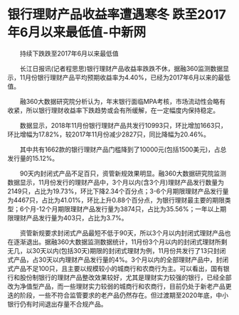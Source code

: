 # 银行理财产品收益率遭遇寒冬 跌至2017年6月以来最低值-中新网

　　持续下跌跌至2017年6月以来最低值

　　长江日报讯(记者程思思)银行理财产品收益率跌跌不休，据融360监测数据显示，11月份银行理财产品平均预期收益率为4.40%，已经为2017年6月以来的最低值。

　　融360大数据研究院分析认为，年末银行面临MPA考核，市场流动性会略有收紧，所以银行理财收益率下跌趋势或会有所缓解，在一定幅度内保持稳定。

　　数据显示，2018年11月份银行理财产品共发行10993只，环比增加1663只，环比增幅为17.82%，较2017年11月份减少2827只，同比降幅为20.46%。

　　其中共有1662款的银行理财产品门槛降到了10000元(包括1500美元)，占总发行量的15.12%。

　　90天内封闭式产品不足百只，资管新规效果明显。融360大数据研究院监测数据显示，11月份发行的理财产品中，3个月以内(含3个月)理财产品发行数量为2149只，占比为19.73%，环比下降2.34个百分点；3-6个月期限理财产品发行量为4467只，占比为41.01%，环比上升0.88个百分点，为银行理财最主要的期限类型；6个月-12个月期限理财产品发行量为3874只，占比为35.56%；一年以上期限理财产品发行量为403只，占比为3.7%。

　　资管新规要求封闭式产品最短不低于90天，所以3个月以内封闭式理财产品也在逐渐退出。据融360大数据监测数据统计，11月份3个月以内的封闭式理财所剩无几，以30天以内(包括30天)期限的封闭式理财为例，11月份共发行了13只封闭式产品，占30天以内理财产品发行量的4%。3个月以内的全部理财产品中，封闭式产品不足100只，且主要以规模较小的城商行和农商行为主。可以看出，国有银行和股份制银行的理财产品整改效果较好，尤其是理财实力较强的银行，已经全部改为净值型产品，而一些理财实力较弱的城商行和农商行，目前仍处于新老产品更迭的阶段，一些不符合监管要求的老产品仍然存在。但过渡期至2020年底，中小银行仍有时间退出存量不合规产品。
